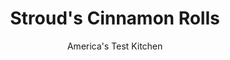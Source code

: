 ---
layout: ../../layouts/MarkdownPostLayout.astro
title: Stroud's Cinnamon Rolls
author: America's Test Kitchen
pubDate: 2023-03-15
description: In Kansas City, these fluffy, sweet rolls are served at dinner. We like them anytime.
image_url: https://res.cloudinary.com/hksqkdlah/image/upload/ar_1:1,c_fill,dpr_2.0,f_auto,fl_lossy.progressive.strip_profile,g_faces:auto,q_auto:low,w_344/SFS_StroudsCinnamonRolls-169_lmldvz
tags: ["Desserts or Baked Goods","Side Dishes","American","Breakfast & Brunch","Breads"]
calories: 4901
protein: 4
carbohydrates: 47
fats: 
fiber: 1
ingredients: ["1/2 cup plus 2 tablespoons, warm milk (110 degrees)","1 , large egg","2 cups plus 2 tablespoons (10⅝ ounces), all-purpose flour","1 1/2 teaspoons, instant or rapid-rise yeast","2 tablespoons, sugar","1 teaspoon, table salt","4 tablespoons, unsalted butter, softened","1 1/4 cups (8¾ ounces), sugar","4 teaspoons, ground cinnamon","1/2 teaspoon, table salt","12 tablespoons, unsalted butter, melted, divided"]
serves: 15
time: "1¾ hours, plus 2 hours rising"
instructions: ["FOR THE DOUGH: Whisk milk and egg together in bowl of stand mixer. Add flour and yeast. Fit mixer with dough hook and mix on low speed until all flour is moistened, about 2 minutes, scraping down dough hook and bowl as needed. Let stand for 15 minutes.","Add sugar and salt and mix on medium-low speed for 5 minutes. With mixer running, add butter, 1 tablespoon at a time. Continue to mix on medium-low speed 5 minutes longer, scraping down dough hook and bowl occasionally (dough will stick to bottom of bowl). Transfer dough to greased large bowl. Cover tightly with plastic wrap and let rise at room temperature until doubled in size, about 1 hour.","FOR THE COATING: Combine sugar, cinnamon, and salt in bowl. Reserve ¾ cup cinnamon sugar. Place remaining cinnamon sugar in shallow dish. Place 6 tablespoons melted butter in second shallow dish.","Grease 13 by 9-inch baking dish. Turn out dough onto counter and divide into fifteen 1⅓-ounce portions; divide any remaining dough evenly among portions. Working with 1 portion at a time, cup dough with your palm and roll against counter into smooth, tight ball.","Working with 3 or 4 dough balls at a time, roll dough balls in melted butter in shallow dish, then roll in cinnamon sugar in shallow dish. Place dough balls in prepared dish in 3 rows of five. Cover loosely with plastic and let rise at room temperature until doubled in size, about 1 hour (cinnamon sugar coating may crack during rising; this is OK). Adjust oven rack to middle position and heat oven to 350 degrees.","Bake until rolls are puffed and golden brown and register at least 200 degrees in center, about 25 minutes. Whisk reserved cinnamon sugar and remaining 6 tablespoons melted butter in bowl until combined (mixture may look separated). Brush tops and sides of hot rolls with cinnamon sugar–butter mixture (use all of it) and let cool in dish for 10 minutes. Remove rolls from dish and serve warm.","TO MAKE AHEAD: Before letting dough balls rise for second time in step 5, cover baking dish with plastic wrap and refrigerate for up to 24 hours. Let dough balls sit at room temperature for 1 hour before baking."]
nutrition: ["68 mg Potassium","61 mg Phosphorus","29 mg Calcium","1 mg Iron","10 mg Magnesium","196 mg Sodium","13 g Fat","2 mg Niacin (B3)","3 g Monounsaturated","45 mg Cholesterol","8 g Saturated","1 g Fiber","56 µg Folic acid","22 µg Folate (food)","18 g Sugars","1 µg Vitamin K","18 g Water","47 g Carbs","118 µg Folate equivalent (total)","4 g Protein","113 µg Vitamin A","326 kcal Energy","18 g Sugars, added","4901 calories"]
notes: "We developed this recipe using a 4½-quart stand mixer. If using a larger mixer, you may need to increase the mixing time after adding the butter in step 2 to about 10 minutes. If the dough doesnt come together in the mixer, switch to a paddle attachment and mix just until the dough comes together. Then switch back to the dough hook and keep kneading. Use an instant-read thermometer to make sure that the milk is the correct temperature. We developed this recipe using a ceramic baking dish. If you choose to use a metal baking pan, reduce the baking time to 20 minutes. The slight tackiness of the dough aids in rolling it into smooth balls in step 4, so do not dust your counter with flour."
---